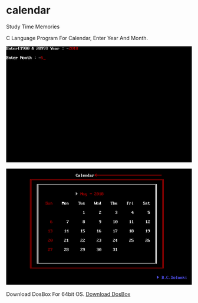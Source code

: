 # calendar

Study Time Memories

C Language Program For Calendar, Enter Year And Month.

![SnapShot](https://github.com/bharatcsolanki/calendar/blob/master/snap1.png)

![SnapShot](https://github.com/bharatcsolanki/calendar/blob/master/snap2.png)


Download DosBox For 64bit OS.
<a href="https://filehippo.com/download_dosbox/" target="new">Download DosBox</a>
